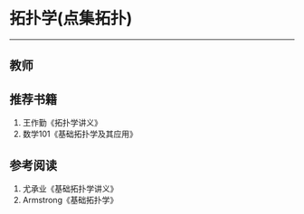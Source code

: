 # 拓扑学(点集拓扑)
---
## 教师
## 推荐书籍
1. 王作勤《拓扑学讲义》
2. 数学101《基础拓扑学及其应用》
## 参考阅读
1. 尤承业《基础拓扑学讲义》
2. Armstrong《基础拓扑学》